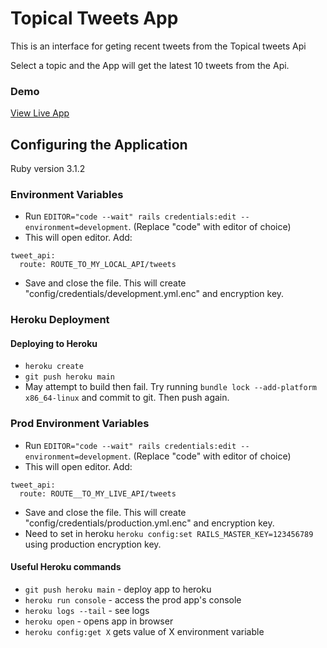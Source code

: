 # Topical Tweets App
This is an interface for geting recent tweets from the Topical tweets Api

Select a topic and the App will get the latest 10 tweets from the Api.

### Demo 
[View Live App](https://mysterious-plains-17104.herokuapp.com/)
## Configuring the Application
Ruby version 3.1.2

### Environment Variables
- Run `EDITOR="code --wait" rails credentials:edit --environment=development`. (Replace "code" with editor of choice)
- This will open editor. Add:
```
tweet_api:
  route: ROUTE_TO_MY_LOCAL_API/tweets
```
- Save and close the file. This will create "config/credentials/development.yml.enc" and encryption key.

### Heroku Deployment
#### Deploying to Heroku
- `heroku create`
- `git push heroku main` 
- May attempt to build then fail. Try running `bundle lock --add-platform x86_64-linux` and commit to git. Then push again.

### Prod Environment Variables
- Run `EDITOR="code --wait" rails credentials:edit --environment=development`. (Replace "code" with editor of choice)
- This will open editor. Add:
```
tweet_api:
  route: ROUTE__TO_MY_LIVE_API/tweets
```
- Save and close the file. This will create "config/credentials/production.yml.enc" and encryption key.
- Need to set in heroku `heroku config:set RAILS_MASTER_KEY=123456789` using production encryption key.
#### Useful Heroku commands
- `git push heroku main` - deploy app to heroku
- `heroku run console` - access the prod app's console
- `heroku logs --tail` - see logs
- `heroku open` - opens app in browser
- `heroku config:get X` gets value of X environment variable